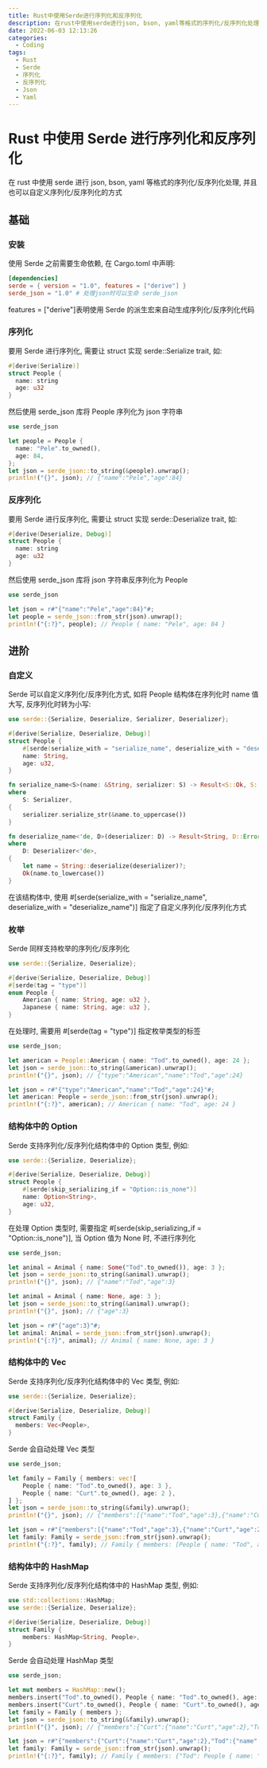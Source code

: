 ```yaml
---
title: Rust中使用Serde进行序列化和反序列化
description: 在rust中使用serde进行json, bson, yaml等格式的序列化/反序列化处理, 并且也可以自定义序列化/反序列化的方式
date: 2022-06-03 12:13:26
categories:
  - Coding
tags:
  - Rust
  - Serde
  - 序列化
  - 反序列化
  - Json
  - Yaml
---
```


# Rust 中使用 Serde 进行序列化和反序列化

在 rust 中使用 serde 进行 json, bson, yaml 等格式的序列化/反序列化处理, 并且也可以自定义序列化/反序列化的方式

## 基础

### 安装

使用 Serde 之前需要生命依赖, 在 Cargo.toml 中声明:

```toml
[dependencies]
serde = { version = "1.0", features = ["derive"] }
serde_json = "1.0" # 处理json时可以生命 serde_json
```

features = ["derive"]表明使用 Serde 的派生宏来自动生成序列化/反序列化代码

### 序列化

要用 Serde 进行序列化, 需要让 struct 实现 serde::Serialize trait, 如:

```rust
#[derive(Serialize)]
struct People {
  name: string
  age: u32
}
```

然后使用 serde_json 库将 People 序列化为 json 字符串

```rust
use serde_json

let people = People {
  name: "Pele".to_owned(),
  age: 84,
};
let json = serde_json::to_string(&people).unwrap();
println!("{}", json); // {"name":"Pele","age":84}
```

### 反序列化

要用 Serde 进行反序列化, 需要让 struct 实现 serde::Deserialize trait, 如:

```rust
#[derive(Deserialize, Debug)]
struct People {
  name: string
  age: u32
}
```

然后使用 serde_json 库将 json 字符串反序列化为 People

```rust
use serde_json

let json = r#"{"name":"Pele","age":84}"#;
let people = serde_json::from_str(json).unwrap();
println!("{:?}", people); // People { name: "Pele", age: 84 }
```

## 进阶

### 自定义

Serde 可以自定义序列化/反序列化方式, 如将 People 结构体在序列化时 name 值大写, 反序列化时转为小写:

```rust
use serde::{Serialize, Deserialize, Serializer, Deserializer};

#[derive(Serialize, Deserialize, Debug)]
struct People {
    #[serde(serialize_with = "serialize_name", deserialize_with = "deserialize_name")]
    name: String,
    age: u32,
}

fn serialize_name<S>(name: &String, serializer: S) -> Result<S::Ok, S::Error>
where
    S: Serializer,
{
    serializer.serialize_str(&name.to_uppercase())
}

fn deserialize_name<'de, D>(deserializer: D) -> Result<String, D::Error>
where
    D: Deserializer<'de>,
{
    let name = String::deserialize(deserializer)?;
    Ok(name.to_lowercase())
}
```

在该结构体中, 使用 #[serde(serialize_with = "serialize_name", deserialize_with = "deserialize_name")] 指定了自定义序列化/反序列化方式

### 枚举

Serde 同样支持枚举的序列化/反序列化

```rust
use serde::{Serialize, Deserialize};

#[derive(Serialize, Deserialize, Debug)]
#[serde(tag = "type")]
enum People {
    American { name: String, age: u32 },
    Japanese { name: String, age: u32 },
}
```

在处理时, 需要用 #[serde(tag = "type")] 指定枚举类型的标签

```rust
use serde_json;

let american = People::American { name: "Tod".to_owned(), age: 24 };
let json = serde_json::to_string(&american).unwrap();
println!("{}", json); // {"type":"American","name":"Tod","age":24}

let json = r#"{"type":"American","name":"Tod","age":24}"#;
let american: People = serde_json::from_str(json).unwrap();
println!("{:?}", american); // American { name: "Tod", age: 24 }
```

### 结构体中的 Option

Serde 支持序列化/反序列化结构体中的 Option 类型, 例如:

```rust
use serde::{Serialize, Deserialize};

#[derive(Serialize, Deserialize, Debug)]
struct People {
    #[serde(skip_serializing_if = "Option::is_none")]
    name: Option<String>,
    age: u32,
}
```

在处理 Option 类型时, 需要指定 #[serde(skip_serializing_if = "Option::is_none")], 当 Option 值为 None 时, 不进行序列化

```rust
use serde_json;

let animal = Animal { name: Some("Tod".to_owned()), age: 3 };
let json = serde_json::to_string(&animal).unwrap();
println!("{}", json); // {"name":"Tod","age":3}

let animal = Animal { name: None, age: 3 };
let json = serde_json::to_string(&animal).unwrap();
println!("{}", json); // {"age":3}

let json = r#"{"age":3}"#;
let animal: Animal = serde_json::from_str(json).unwrap();
println!("{:?}", animal); // Animal { name: None, age: 3 }
```

### 结构体中的 Vec

Serde 支持序列化/反序列化结构体中的 Vec 类型, 例如:

```rust
use serde::{Serialize, Deserialize};

#[derive(Serialize, Deserialize, Debug)]
struct Family {
  members: Vec<People>,
}
```

Serde 会自动处理 Vec 类型

```rust
use serde_json;

let family = Family { members: vec![
    People { name: "Tod".to_owned(), age: 3 },
    People { name: "Curt".to_owned(), age: 2 },
] };
let json = serde_json::to_string(&family).unwrap();
println!("{}", json); // {"members":[{"name":"Tod","age":3},{"name":"Curt","age":2}]}

let json = r#"{"members":[{"name":"Tod","age":3},{"name":"Curt","age":2}]}"#;
let family: Family = serde_json::from_str(json).unwrap();
println!("{:?}", family); // Family { members: [People { name: "Tod", age: 3 }, People { name: "Curt", age: 2 }] }
```

### 结构体中的 HashMap

Serde 支持序列化/反序列化结构体中的 HashMap 类型, 例如:

```rust
use std::collections::HashMap;
use serde::{Serialize, Deserialize};

#[derive(Serialize, Deserialize, Debug)]
struct Family {
    members: HashMap<String, People>,
}
```

Serde 会自动处理 HashMap 类型

```rust
use serde_json;

let mut members = HashMap::new();
members.insert("Tod".to_owned(), People { name: "Tod".to_owned(), age: 3 });
members.insert("Curt".to_owned(), People { name: "Curt".to_owned(), age: 2 });
let family = Family { members };
let json = serde_json::to_string(&family).unwrap();
println!("{}", json); // {"members":{"Curt":{"name":"Curt","age":2},"Tod":{"name":"Tod","age":3}}}

let json = r#"{"members":{"Curt":{"name":"Curt","age":2},"Tod":{"name":"Tod","age":3}}}"#;
let family: Family = serde_json::from_str(json).unwrap();
println!("{:?}", family); // Family { members: {"Tod": People { name: "Tod", age: 3 }, "Curt": People { name: "Curt", age: 2 }} }
```
